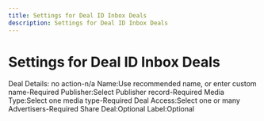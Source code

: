 ```yaml
---
title: Settings for Deal ID Inbox Deals
description: Settings for Deal ID Inbox Deals
---
```

# Settings for Deal ID Inbox Deals

<!-- naming????? -->
Deal Details: no action-n/a
Name:Use recommended name, or enter custom name-Required
Publisher:Select Publisher record-Required
Media Type:Select one media type-Required
Deal Access:Select one or many Advertisers-Required
Share Deal:Optional
Label:Optional
